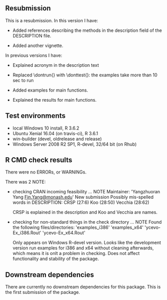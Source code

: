 ## Resubmission

This is a resubmission. In this version I have:

* Added references describing the methods in the description field of the DESCRIPTION file.

* Added another vignette.



In previous versions I have:

* Explained acronym in the description text

* Replaced \dontrun{} with \donttest{}: 
    the examples take more than 10 sec to run 

* Added examples for main functions.

* Explained the results for main functions.


## Test environments
* local Windows 10 install, R 3.6.2
* Ubuntu Xenial 16.04 (on travis-ci), R 3.6.1
* win-builder (devel, oldrelease and release)
* Windows Server 2008 R2 SP1, R-devel, 32/64 bit (on Rhub)



## R CMD check results
There were no ERRORs, or WARNINGs.

There was 2 NOTE:

* checking CRAN incoming feasibility ... NOTE
  Maintainer: 'Yangzhuoran Yang <Fin.Yang@monash.edu>'
  New submission
  Possibly mis-spelled words in DESCRIPTION:
    CRSP (27:6)
    Koo (28:50)
    Vecchia (28:62)

  CRSP is explained in the description and Koo and Vecchia are names.

* checking for non-standard things in the check directory ... NOTE
  Found the following files/directories:
    'examples_i386' 'examples_x64' 'ycevo-Ex_i386.Rout'
    'ycevo-Ex_x64.Rout'
    
  Only appears on Windows R-devel version. 
  Looks like the development version run examples for i386 and x64 without cleaning afterwards, 
  which means it is onlt a problem in checking.
  Does not affect functionality and stability of the package.

## Downstream dependencies

There are currently no downstream dependencies for this package.
This is the first submission of the package.